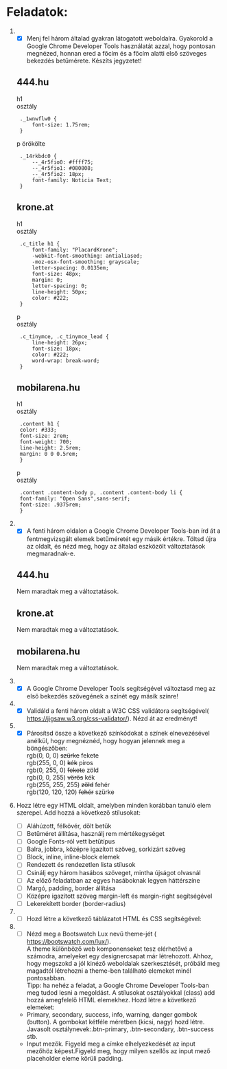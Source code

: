 # Feladatok:

1. - [x] Menj fel három általad gyakran látogatott weboldalra. Gyakorold a Google Chrome Developer Tools használatát azzal, hogy pontosan megnézed, honnan ered a főcím és a főcím alatti első szöveges bekezdés betűmérete. Készíts jegyzetet!
   
   ## 444.hu

    h1  
    osztály

        ._1wnwflw0 {
            font-size: 1.75rem;
        }

    p 
    örökölte

        ._14rkbdc0 {
            --_4r5fio0: #ffff75;
            --_4r5fio1: #080808;
            --_4r5fio2: 18px;
            font-family: Noticia Text;
        }

    ## krone.at

    h1  
    osztály

        .c_title h1 {
            font-family: "PlacardKrone";
            -webkit-font-smoothing: antialiased;
            -moz-osx-font-smoothing: grayscale;
            letter-spacing: 0.0135em;
            font-size: 48px;
            margin: 0;
            letter-spacing: 0;
            line-height: 50px;
            color: #222;
        }

    p  
    osztály

        .c_tinymce, .c_tinymce_lead {
            line-height: 26px;
            font-size: 18px;
            color: #222;
            word-wrap: break-word;
        }

    ## mobilarena.hu

    h1  
    osztály

        .content h1 {
        color: #333;
        font-size: 2rem;
        font-weight: 700;
        line-height: 2.5rem;
        margin: 0 0 0.5rem;
        }

    p  
    osztály

        .content .content-body p, .content .content-body li {
        font-family: "Open Sans",sans-serif;
        font-size: .9375rem;
        }
2. - [x] A fenti három oldalon a Google Chrome Developer Tools-ban írd át a fentmegvizsgált elemek betűméretét egy másik értékre. Töltsd újra az oldalt, és nézd meg, hogy az általad eszközölt változtatások megmaradnak-e.
   
   ## 444.hu

   Nem maradtak meg a változtatások.

   ## krone.at

   Nem maradtak meg a változtatások.

   ## mobilarena.hu

   Nem maradtak meg a változtatások.  
3. - [x] A Google Chrome Developer Tools segítségével változtasd meg az első bekezdés szövegének a színét egy másik színre!
4. - [x] Validáld a fenti három oldalt a W3C CSS validátora segítségével(​https://jigsaw.w3.org/css-validator/​). Nézd át az eredményt!
5. - [x] Párosítsd össze a következő színkódokat a színek elnevezésével anélkül, hogy megnéznéd, hogy hogyan jelennek meg a böngészőben:  
   rgb(0, 0, 0) ~~szürke~~  fekete  
   rgb(255, 0, 0) ~~kék~~ piros   
   rgb(0, 255, 0) ~~fekete~~  zöld  
   rgb(0, 0, 255) ~~vörös~~  kék  
   rgb(255, 255, 255) ~~zöld~~  fehér  
   rgb(120, 120, 120) ~~fehér~~  szürke
 
6. Hozz létre egy HTML oldalt, amelyben minden korábban tanuló elem szerepel. Add hozzá a következő stílusokat:
   - [ ] Aláhúzott, félkövér, dőlt betűk
   - [ ] Betűméret állítása, használj rem mértékegységet
   - [ ] Google Fonts-ról vett betűtípus
   - [ ] Balra, jobbra, középre igazított szöveg, sorkizárt szöveg
   - [ ] Block, inline, inline-block elemek
   - [ ] Rendezett és rendezetlen lista stílusok
   - [ ] Csinálj egy három hasábos szöveget, mintha újságot olvasnál
   - [ ] Az előző feladatban az egyes hasáboknak legyen háttérszíne
   - [ ] Margó, padding, border állítása
   - [ ] Középre igazított szöveg margin-left és margin-right segítségével
   - [ ] Lekerekített border (border-radius)
7. - [ ] Hozd létre a következő táblázatot HTML és CSS segítségével:
8. - [ ] Nézd meg a Bootswatch Lux nevű theme-jét (​https://bootswatch.com/lux/​).  
   A theme különböző web komponenseket tesz elérhetővé a számodra, amelyeket egy designercsapat már létrehozott. Ahhoz, hogy megszokd a jól kinéző weboldalak szerkesztését, próbáld meg magadtól létrehozni a theme-ben található elemeket minél pontosabban.  
   Tipp: ha nehéz a feladat, a Google Chrome Developer Tools-ban meg tudod lesni a megoldást. A stílusokat osztályokkal (class) add hozzá amegfelelő HTML elemekhez. Hozd létre a következő elemeket:  
   -  Primary, secondary, success, info, warning, danger gombok (button). A gombokat kétféle méretben (kicsi, nagy) hozd létre. Javasolt osztálynevek:.btn-primary, .btn-secondary, .btn-success stb.  
   - Input mezők. Figyeld meg a címke elhelyezkedését az input mezőhöz képest.Figyeld meg, hogy milyen szellős az input mező placeholder eleme körüli padding.


